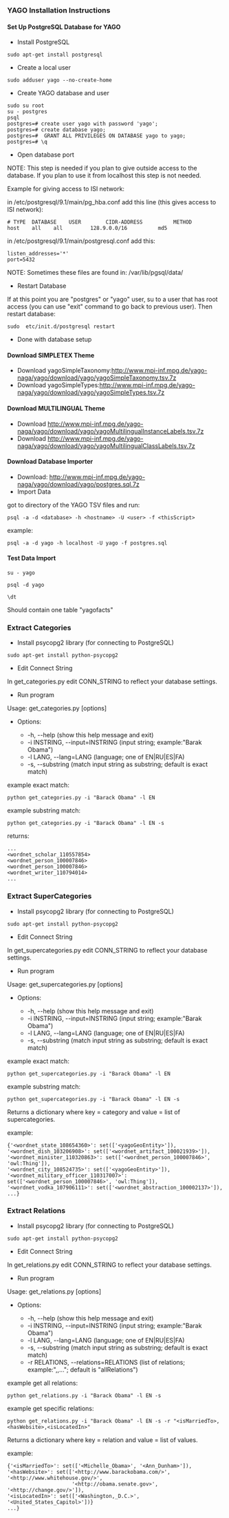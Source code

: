 ### YAGO Installation Instructions

#### Set Up PostgreSQL Database for YAGO

* Install PostgreSQL
```
sudo apt-get install postgresql
```

* Create a local user
```
sudo adduser yago --no-create-home
```

* Create YAGO database and user
```
sudo su root
su - postgres
psql
postgres=# create user yago with password 'yago';
postgres=# create database yago;
postgres=#  GRANT ALL PRIVILEGES ON DATABASE yago to yago;
postgres=# \q
```

* Open database port 

NOTE: This step is needed if you plan to give outside access to the database. If you plan to use it from localhost this step is not needed.

Example for giving access to ISI network:

in /etc/postgresql/9.1/main/pg_hba.conf
add this line (this gives access to ISI network):
```
# TYPE  DATABASE    USER        CIDR-ADDRESS          METHOD
host    all    all         128.9.0.0/16          md5
```

in /etc/postgresql/9.1/main/postgresql.conf
add this:
```
listen_addresses='*'
port=5432
```

NOTE: Sometimes these files are found in: /var/lib/pgsql/data/


* Restart Database

If at this point you are "postgres" or "yago" user, su to a user that has root access (you can use "exit" command to go back to previous user). Then restart database:
```
sudo  etc/init.d/postgresql restart
```



* Done with database setup

#### Download SIMPLETEX Theme

* Download yagoSimpleTaxonomy:http://www.mpi-inf.mpg.de/yago-naga/yago/download/yago/yagoSimpleTaxonomy.tsv.7z
* Download yagoSimpleTypes:http://www.mpi-inf.mpg.de/yago-naga/yago/download/yago/yagoSimpleTypes.tsv.7z

#### Download MULTILINGUAL Theme

* Download http://www.mpi-inf.mpg.de/yago-naga/yago/download/yago/yagoMultilingualInstanceLabels.tsv.7z
* Download http://www.mpi-inf.mpg.de/yago-naga/yago/download/yago/yagoMultilingualClassLabels.tsv.7z

#### Download Database Importer

* Download: http://www.mpi-inf.mpg.de/yago-naga/yago/download/yago/postgres.sql.7z
* Import Data

got to directory of the YAGO TSV files and run:
```
psql -a -d <database> -h <hostname> -U <user> -f <thisScript>
```
example:
```
psql -a -d yago -h localhost -U yago -f postgres.sql
```

#### Test Data Import
`su - yago`

`psql -d yago`

`\dt`

Should contain one table "yagofacts"

### Extract Categories

* Install psycopg2 library (for connecting to PostgreSQL)

```
sudo apt-get install python-psycopg2
```
* Edit Connect String

In get_categories.py edit CONN_STRING to reflect your database
settings.

* Run program

Usage: get_categories.py [options]

* Options:

  * -h, --help (show this help message and exit)
  * -i INSTRING, --input=INSTRING (input string; example:"Barak Obama")
  * -l LANG, --lang=LANG  (language; one of EN|RU|ES|FA)
  * -s, --substring (match input string as substring; default is exact match)


example exact match:
```
python get_categories.py -i "Barack Obama" -l EN
```
example substring match:
```
python get_categories.py -i "Barack Obama" -l EN -s
```

returns:
```
...
<wordnet_scholar_110557854>
<wordnet_person_100007846>
<wordnet_person_100007846>
<wordnet_writer_110794014>
...
```


### Extract SuperCategories

* Install psycopg2 library (for connecting to PostgreSQL)

```
sudo apt-get install python-psycopg2
```
* Edit Connect String

In get_supercategories.py edit CONN_STRING to reflect your database
settings.

* Run program

Usage: get_supercategories.py [options]

* Options:

  * -h, --help (show this help message and exit)
  * -i INSTRING, --input=INSTRING (input string; example:"Barak Obama")
  * -l LANG, --lang=LANG  (language; one of EN|RU|ES|FA)
  * -s, --substring (match input string as substring; default is exact match)

example exact match:
```
python get_supercategories.py -i "Barack Obama" -l EN
```
example substring match:
```
python get_supercategories.py -i "Barack Obama" -l EN -s
```

Returns a dictionary where key = category and value = list of supercategories.

example:
```
{'<wordnet_state_108654360>': set(['<yagoGeoEntity>']), 
'<wordnet_dish_103206908>': set(['<wordnet_artifact_100021939>']), 
'<wordnet_minister_110320863>': set(['<wordnet_person_100007846>', 'owl:Thing']), 
'<wordnet_city_108524735>': set(['<yagoGeoEntity>']), 
'<wordnet_military_officer_110317007>': set(['<wordnet_person_100007846>', 'owl:Thing']), 
'<wordnet_vodka_107906111>': set(['<wordnet_abstraction_100002137>']),
...}
```

### Extract Relations

* Install psycopg2 library (for connecting to PostgreSQL)

```
sudo apt-get install python-psycopg2
```
* Edit Connect String

In get_relations.py edit CONN_STRING to reflect your database
settings.

* Run program

Usage: get_relations.py [options]

* Options:

  * -h, --help (show this help message and exit)
  * -i INSTRING, --input=INSTRING (input string; example:"Barak Obama")
  * -l LANG, --lang=LANG  (language; one of EN|RU|ES|FA)
  * -s, --substring (match input string as substring; default is exact match)
  * -r RELATIONS, --relations=RELATIONS (list of relations; example:"<hasName>,<hasGender>,..."; default is
                        "allRelations")

example get all relations:
```
python get_relations.py -i "Barack Obama" -l EN -s
```
example get specific relations:
```
python get_relations.py -i "Barack Obama" -l EN -s -r "<isMarriedTo>,<hasWebsite>,<isLocatedIn>"
```

Returns a dictionary where key = relation and value = list of values.

example:
```
{'<isMarriedTo>': set(['<Michelle_Obama>', '<Ann_Dunham>']), 
'<hasWebsite>': set(['<http://www.barackobama.com/>', '<http://www.whitehouse.gov/>', 
                     '<http://obama.senate.gov>', '<http://change.gov/>']), 
'<isLocatedIn>': set(['<Washington,_D.C.>', '<United_States_Capitol>'])}
...}
```

